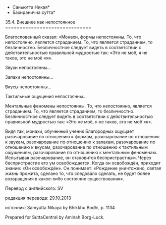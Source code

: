 * Саньютта Никая*
* Бахираничча сутта*

35\.4\. Внешнее как непостоянное
\=\=\=\=\=\=\=\=\=\=\=\=\=\=\=\=\=\=\=\=\=\=\=\=\=\=\=\=\=\=

Благословенный сказал: «Монахи, формы непостоянны\. То, что непостоянно, является страданием\. То, что является страданием, то безличностно\. Безличностное следует видеть в соответствии с действительностью правильной мудростью так: «Это не моё, я не таков, это не моё «я»\.

Звуки непостоянны…

Запахи непостоянны…

Вкусы непостоянны…

Тактильные ощущения непостоянны…

Ментальные феномены непостоянны\. То, что непостоянно, является страданием\. То, что является страданием, то безличностно\. Безличностное следует видеть в соответствии с действительностью правильной мудростью так: «Это не моё, я не таков, это не моё «я»\.

Видя так, монахи, обученный ученик Благородных ощущает разочарование по отношению к формам, разочарование по отношению к звукам, разочарование по отношению к запахам, разочарование по отношению к вкусам, разочарование по отношению к тактильным ощущениям, разочарование по отношению к ментальным феноменам\. Испытывая разочарование, он становится беспристрастным\. Через беспристрастие его ум освобождается\. Когда он освобождён, приходит знание: «Он освобождён»\. Он понимает: «Рождение уничтожено, святая жизнь прожита, сделано то, что следовало сделать, не будет более возвращения в какое\-либо состояние существования»\.

Перевод с английского: SV

редакция перевода: 29\.10\.2013

источник: Samyutta Nikaya by Bhikkhu Bodhi, p\. 1134

Prepared for SuttaCentral by Aminah Borg\-Luck\.